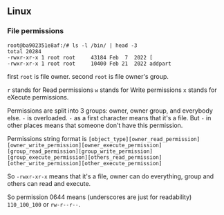## Linux


### File permissions

```shell
root@ba902351e8af:/# ls -l /bin/ | head -3
total 20284
-rwxr-xr-x 1 root root     43184 Feb  7  2022 [
-rwxr-xr-x 1 root root     10400 Feb 21  2022 addpart
```

first `root` is file owner.
second `root` is file owner's group.

`r` stands for Read permissions
`w` stands for Write permissions
`x` stands for eXecute permissions.

Permissions are split into 3 groups: owner, owner group, and everybody else.
`-` is overloaded. `-` as a first character means that it's a file.
But `-` in other places means that someone don't have this permission.

Permissions string format is `[object_type][owner_read_permission][owner_write_permission][owner_execute_permission][group_read_permission][group_write_permission][group_execute_permission][others_read_permission][other_write_permission][other_execute_permission]`

So `-rwxr-xr-x` means that it's a file, owner can do everything, group and others can read and execute.

So permission 0644 means (underscores are just for readability) `110_100_100` or `rw-r--r--`.



